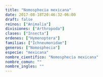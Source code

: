 ```yaml
---
title: "Nomosphecia mexicana"
date: 2017-08-18T20:46:32-06:00
draft: false
reinos: ["Animalia"]
divisiones: ["Arthropoda"]
clases: ["Insecta"]
ordenes: ["Hymenoptera"]
familias: ["Ichneumonidae"]
generos: ["Nomosphecia"]
especie: "mexicana"
nombre_cientifico: "Nomosphecia mexicana"
nombre_comun: ""
nombre_ingles: ""
---
```

